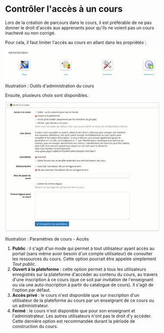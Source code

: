 # Contrôler l'accès à un cours

Lors de la création de parcours dans le cours, il est préférable de ne pas donner le droit d'accès aux apprenants pour qu'ils ne voient pas un cours inachevé ou non corrigé.

Pour cela, il faut limiter l'accès au cours en allant dans les propriétés :

![](../.gitbook/assets/cours-admin-params.png)

Illustration : Outils d'administration du cours

Ensuite, plusieurs choix sont disponibles.

![](../.gitbook/assets/cours-propriete-acces%20%281%29.png)

Illustration : Paramètres de cours - Accès

1. **Public** : il s'agit d'un mode qui permet à tout utilisateur ayant accès au portail \(sans même avoir besoin d'un compte utilisateur\) de consulter les ressources du cours. Cette option pourrait être appelée simplement _Tout public_.
2. **Ouvert à la plateforme** : cette option permet à tous les utilisateurs enregistrés sur la plateforme d'accéder au contenu du cours, au travers d'une inscription à ce cours \(que ce soit par invitation de l'enseignant ou via une auto-inscription à partir du catalogue de cours\). Il s'agit de l'option par défaut.
3. **Accès privé** : le cours n'est disponible que sur inscription d'un utilisateur de la plateforme au cours par un enseignant de ce cours ou un administrateur.
4. **Fermé** : le cours n'est disponible que pour son enseignant et l'administrateur. Les autres utilisateurs n'ont pas le droit d'y accéder. Cette dernière option est recommandée durant la période de construction du cours.

